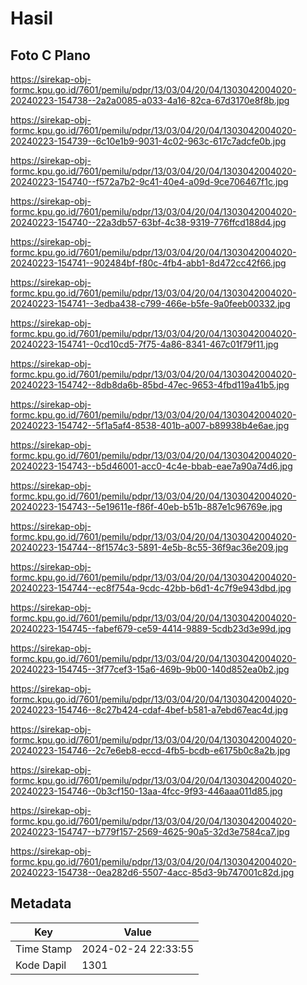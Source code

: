 # Hasil

## Foto C Plano

https://sirekap-obj-formc.kpu.go.id/7601/pemilu/pdpr/13/03/04/20/04/1303042004020-20240223-154738--2a2a0085-a033-4a16-82ca-67d3170e8f8b.jpg

https://sirekap-obj-formc.kpu.go.id/7601/pemilu/pdpr/13/03/04/20/04/1303042004020-20240223-154739--6c10e1b9-9031-4c02-963c-617c7adcfe0b.jpg

https://sirekap-obj-formc.kpu.go.id/7601/pemilu/pdpr/13/03/04/20/04/1303042004020-20240223-154740--f572a7b2-9c41-40e4-a09d-9ce706467f1c.jpg

https://sirekap-obj-formc.kpu.go.id/7601/pemilu/pdpr/13/03/04/20/04/1303042004020-20240223-154740--22a3db57-63bf-4c38-9319-776ffcd188d4.jpg

https://sirekap-obj-formc.kpu.go.id/7601/pemilu/pdpr/13/03/04/20/04/1303042004020-20240223-154741--902484bf-f80c-4fb4-abb1-8d472cc42f66.jpg

https://sirekap-obj-formc.kpu.go.id/7601/pemilu/pdpr/13/03/04/20/04/1303042004020-20240223-154741--3edba438-c799-466e-b5fe-9a0feeb00332.jpg

https://sirekap-obj-formc.kpu.go.id/7601/pemilu/pdpr/13/03/04/20/04/1303042004020-20240223-154741--0cd10cd5-7f75-4a86-8341-467c01f79f11.jpg

https://sirekap-obj-formc.kpu.go.id/7601/pemilu/pdpr/13/03/04/20/04/1303042004020-20240223-154742--8db8da6b-85bd-47ec-9653-4fbd119a41b5.jpg

https://sirekap-obj-formc.kpu.go.id/7601/pemilu/pdpr/13/03/04/20/04/1303042004020-20240223-154742--5f1a5af4-8538-401b-a007-b89938b4e6ae.jpg

https://sirekap-obj-formc.kpu.go.id/7601/pemilu/pdpr/13/03/04/20/04/1303042004020-20240223-154743--b5d46001-acc0-4c4e-bbab-eae7a90a74d6.jpg

https://sirekap-obj-formc.kpu.go.id/7601/pemilu/pdpr/13/03/04/20/04/1303042004020-20240223-154743--5e19611e-f86f-40eb-b51b-887e1c96769e.jpg

https://sirekap-obj-formc.kpu.go.id/7601/pemilu/pdpr/13/03/04/20/04/1303042004020-20240223-154744--8f1574c3-5891-4e5b-8c55-36f9ac36e209.jpg

https://sirekap-obj-formc.kpu.go.id/7601/pemilu/pdpr/13/03/04/20/04/1303042004020-20240223-154744--ec8f754a-9cdc-42bb-b6d1-4c7f9e943dbd.jpg

https://sirekap-obj-formc.kpu.go.id/7601/pemilu/pdpr/13/03/04/20/04/1303042004020-20240223-154745--fabef679-ce59-4414-9889-5cdb23d3e99d.jpg

https://sirekap-obj-formc.kpu.go.id/7601/pemilu/pdpr/13/03/04/20/04/1303042004020-20240223-154745--3f77cef3-15a6-469b-9b00-140d852ea0b2.jpg

https://sirekap-obj-formc.kpu.go.id/7601/pemilu/pdpr/13/03/04/20/04/1303042004020-20240223-154746--8c27b424-cdaf-4bef-b581-a7ebd67eac4d.jpg

https://sirekap-obj-formc.kpu.go.id/7601/pemilu/pdpr/13/03/04/20/04/1303042004020-20240223-154746--2c7e6eb8-eccd-4fb5-bcdb-e6175b0c8a2b.jpg

https://sirekap-obj-formc.kpu.go.id/7601/pemilu/pdpr/13/03/04/20/04/1303042004020-20240223-154746--0b3cf150-13aa-4fcc-9f93-446aaa011d85.jpg

https://sirekap-obj-formc.kpu.go.id/7601/pemilu/pdpr/13/03/04/20/04/1303042004020-20240223-154747--b779f157-2569-4625-90a5-32d3e7584ca7.jpg

https://sirekap-obj-formc.kpu.go.id/7601/pemilu/pdpr/13/03/04/20/04/1303042004020-20240223-154738--0ea282d6-5507-4acc-85d3-9b747001c82d.jpg


## Metadata

| Key        | Value               |
| ---------- | ------------------- |
| Time Stamp | 2024-02-24 22:33:55 |
| Kode Dapil | 1301                |



